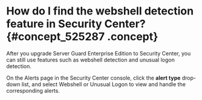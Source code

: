 # How do I find the webshell detection feature in Security Center? {#concept_525287 .concept}

After you upgrade Server Guard Enterprise Edition to Security Center, you can still use features such as webshell detection and unusual logon detection.

On the Alerts page in the Security Center console, click the **alert type** drop-down list, and select Webshell or Unusual Logon to view and handle the corresponding alerts.

